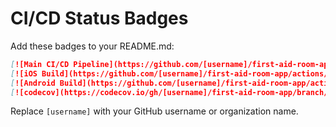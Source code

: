 # CI/CD Status Badges

Add these badges to your README.md:

```markdown
[![Main CI/CD Pipeline](https://github.com/[username]/first-aid-room-app/actions/workflows/main.yml/badge.svg)](https://github.com/[username]/first-aid-room-app/actions/workflows/main.yml)
[![iOS Build](https://github.com/[username]/first-aid-room-app/actions/workflows/ios.yml/badge.svg)](https://github.com/[username]/first-aid-room-app/actions/workflows/ios.yml)
[![Android Build](https://github.com/[username]/first-aid-room-app/actions/workflows/android.yml/badge.svg)](https://github.com/[username]/first-aid-room-app/actions/workflows/android.yml)
[![codecov](https://codecov.io/gh/[username]/first-aid-room-app/branch/main/graph/badge.svg)](https://codecov.io/gh/[username]/first-aid-room-app)
```

Replace `[username]` with your GitHub username or organization name.
